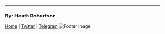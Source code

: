 ---
### By: Heath Robertson


[Home](https://heathdrobertson.github.com/ponyexpress) | [Twitter](https://twitter.com/heathdrobertson) | [Telegram](https://t.me/heathdrobertson)
![Footer Image](./assets/images/footer.jpg)



